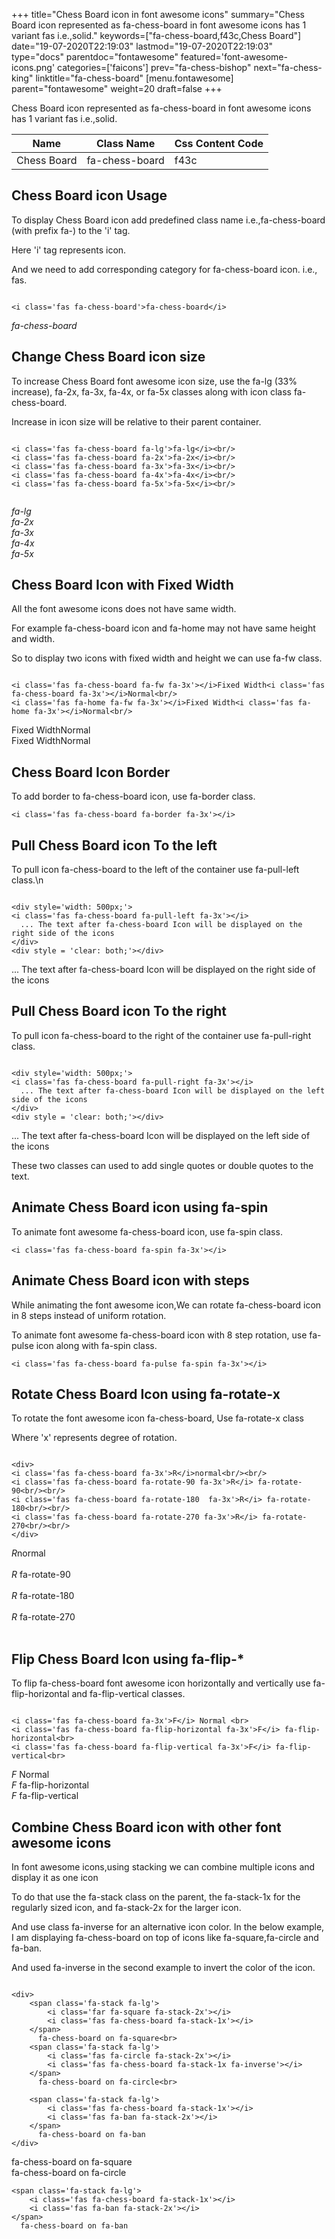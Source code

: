+++
title="Chess Board icon in font awesome icons"
summary="Chess Board icon represented as fa-chess-board in font awesome icons has 1 variant fas i.e.,solid."
keywords=["fa-chess-board,f43c,Chess Board"]
date="19-07-2020T22:19:03"
lastmod="19-07-2020T22:19:03"
type="docs"
parentdoc="fontawesome"
featured='font-awesome-icons.png'
categories=['faicons']
prev="fa-chess-bishop"
next="fa-chess-king"
linktitle="fa-chess-board"
[menu.fontawesome]
parent="fontawesome"
weight=20
draft=false
+++


Chess Board icon represented as fa-chess-board in font awesome icons has 1 variant fas i.e.,solid.

<div class='table-responsive'><table class='table'><thead><tr><th>Name</th><th>Class Name</th><th>Css Content Code</th></tr></thead><tbody><tr><td>Chess Board</td><td>fa-chess-board</td><td>f43c</td></tr></tbody></table></div>



## Chess Board icon Usage

To display Chess Board icon add predefined class name i.e.,fa-chess-board (with prefix fa-) to the 'i' tag.

Here 'i' tag represents icon.

And we need to add corresponding category for fa-chess-board icon. i.e., fas.


```

<i class='fas fa-chess-board'>fa-chess-board</i>
```

<i class='fas fa-chess-board'>fa-chess-board</i>




## Change Chess Board icon size
To increase Chess Board font awesome icon size, use the fa-lg (33% increase), fa-2x, fa-3x, fa-4x, or fa-5x classes along with icon class fa-chess-board.

Increase in icon size will be relative to their parent container. 

```

<i class='fas fa-chess-board fa-lg'>fa-lg</i><br/>
<i class='fas fa-chess-board fa-2x'>fa-2x</i><br/>
<i class='fas fa-chess-board fa-3x'>fa-3x</i><br/>
<i class='fas fa-chess-board fa-4x'>fa-4x</i><br/>
<i class='fas fa-chess-board fa-5x'>fa-5x</i><br/>
            
```

<i class='fas fa-chess-board fa-lg'>fa-lg</i><br/>
<i class='fas fa-chess-board fa-2x'>fa-2x</i><br/>
<i class='fas fa-chess-board fa-3x'>fa-3x</i><br/>
<i class='fas fa-chess-board fa-4x'>fa-4x</i><br/>
<i class='fas fa-chess-board fa-5x'>fa-5x</i><br/>
            



## Chess Board Icon with Fixed Width 

All the font awesome icons does not have same width.

For example fa-chess-board icon and fa-home may not have same height and width.

So to display two icons with fixed width and height we can use fa-fw class.


```

<i class='fas fa-chess-board fa-fw fa-3x'></i>Fixed Width<i class='fas fa-chess-board fa-3x'></i>Normal<br/>
<i class='fas fa-home fa-fw fa-3x'></i>Fixed Width<i class='fas fa-home fa-3x'></i>Normal<br/>
```

<i class='fas fa-chess-board fa-fw fa-3x'></i>Fixed Width<i class='fas fa-chess-board fa-3x'></i>Normal<br/>
<i class='fas fa-home fa-fw fa-3x'></i>Fixed Width<i class='fas fa-home fa-3x'></i>Normal<br/>



## Chess Board Icon Border 

To add border to fa-chess-board icon, use fa-border class.


```
<i class='fas fa-chess-board fa-border fa-3x'></i>

```
<i class='fas fa-chess-board fa-border fa-3x'></i>





## Pull Chess Board icon To the left

To pull icon fa-chess-board to the left of the container use fa-pull-left class.\n

```

<div style='width: 500px;'>
<i class='fas fa-chess-board fa-pull-left fa-3x'></i>
  ... The text after fa-chess-board Icon will be displayed on the right side of the icons
</div>
<div style = 'clear: both;'></div>
```

<div style='width: 500px;'>
<i class='fas fa-chess-board fa-pull-left fa-3x'></i>
  ... The text after fa-chess-board Icon will be displayed on the right side of the icons
</div>
<div style = 'clear: both;'></div>




## Pull Chess Board icon To the right
To pull icon fa-chess-board to the right of the container use fa-pull-right class.

```

<div style='width: 500px;'>
<i class='fas fa-chess-board fa-pull-right fa-3x'></i>
  ... The text after fa-chess-board Icon will be displayed on the left side of the icons
</div>
<div style = 'clear: both;'></div>
```

<div style='width: 500px;'>
<i class='fas fa-chess-board fa-pull-right fa-3x'></i>
  ... The text after fa-chess-board Icon will be displayed on the left side of the icons
</div>
<div style = 'clear: both;'></div>

These two classes can used to add single quotes or double quotes to the text.


## Animate Chess Board icon using fa-spin
To animate font awesome fa-chess-board icon, use fa-spin class.

```
<i class='fas fa-chess-board fa-spin fa-3x'></i>
```
<i class='fas fa-chess-board fa-spin fa-3x'></i>




## Animate Chess Board icon with steps
While animating the font awesome icon,We can rotate fa-chess-board icon in 8 steps instead of uniform rotation.

To animate font awesome fa-chess-board icon with 8 step rotation, use fa-pulse icon along with fa-spin class.


```
<i class='fas fa-chess-board fa-pulse fa-spin fa-3x'></i>

```
<i class='fas fa-chess-board fa-pulse fa-spin fa-3x'></i>





## Rotate Chess Board Icon using fa-rotate-x
To rotate the font awesome icon fa-chess-board, Use fa-rotate-x class

Where 'x' represents degree of rotation.


```

<div>
<i class='fas fa-chess-board fa-3x'>R</i>normal<br/><br/>
<i class='fas fa-chess-board fa-rotate-90 fa-3x'>R</i> fa-rotate-90<br/><br/> 
<i class='fas fa-chess-board fa-rotate-180  fa-3x'>R</i> fa-rotate-180<br/><br/> 
<i class='fas fa-chess-board fa-rotate-270 fa-3x'>R</i> fa-rotate-270<br/><br/>
</div>
```

<div>
<i class='fas fa-chess-board fa-3x'>R</i>normal<br/><br/>
<i class='fas fa-chess-board fa-rotate-90 fa-3x'>R</i> fa-rotate-90<br/><br/> 
<i class='fas fa-chess-board fa-rotate-180  fa-3x'>R</i> fa-rotate-180<br/><br/> 
<i class='fas fa-chess-board fa-rotate-270 fa-3x'>R</i> fa-rotate-270<br/><br/>
</div>




## Flip Chess Board Icon using fa-flip-*
To flip fa-chess-board font awesome icon horizontally and vertically use fa-flip-horizontal and fa-flip-vertical classes. 

```

<i class='fas fa-chess-board fa-3x'>F</i> Normal <br>
<i class='fas fa-chess-board fa-flip-horizontal fa-3x'>F</i> fa-flip-horizontal<br>
<i class='fas fa-chess-board fa-flip-vertical fa-3x'>F</i> fa-flip-vertical<br>
```

<i class='fas fa-chess-board fa-3x'>F</i> Normal <br>
<i class='fas fa-chess-board fa-flip-horizontal fa-3x'>F</i> fa-flip-horizontal<br>
<i class='fas fa-chess-board fa-flip-vertical fa-3x'>F</i> fa-flip-vertical<br>




## Combine Chess Board icon with other font awesome icons
In font awesome icons,using stacking we can combine multiple icons and display it as one icon 

To do that use the fa-stack class on the parent, the fa-stack-1x for the regularly sized icon, and fa-stack-2x for the larger icon.

And use class fa-inverse for an alternative icon color. 
In the below example, I am displaying fa-chess-board on top of icons like fa-square,fa-circle and fa-ban.

And used fa-inverse in the second example to invert the color of the icon.

```

<div>
    <span class='fa-stack fa-lg'>
        <i class='far fa-square fa-stack-2x'></i>
        <i class='fas fa-chess-board fa-stack-1x'></i>
    </span>
      fa-chess-board on fa-square<br>
    <span class='fa-stack fa-lg'>
        <i class='fas fa-circle fa-stack-2x'></i>
        <i class='fas fa-chess-board fa-stack-1x fa-inverse'></i>
    </span>
      fa-chess-board on fa-circle<br>

    <span class='fa-stack fa-lg'>
        <i class='fas fa-chess-board fa-stack-1x'></i>
        <i class='fas fa-ban fa-stack-2x'></i>
    </span>
      fa-chess-board on fa-ban
</div>
```

<div>
    <span class='fa-stack fa-lg'>
        <i class='far fa-square fa-stack-2x'></i>
        <i class='fas fa-chess-board fa-stack-1x'></i>
    </span>
      fa-chess-board on fa-square<br>
    <span class='fa-stack fa-lg'>
        <i class='fas fa-circle fa-stack-2x'></i>
        <i class='fas fa-chess-board fa-stack-1x fa-inverse'></i>
    </span>
      fa-chess-board on fa-circle<br>

    <span class='fa-stack fa-lg'>
        <i class='fas fa-chess-board fa-stack-1x'></i>
        <i class='fas fa-ban fa-stack-2x'></i>
    </span>
      fa-chess-board on fa-ban
</div>






